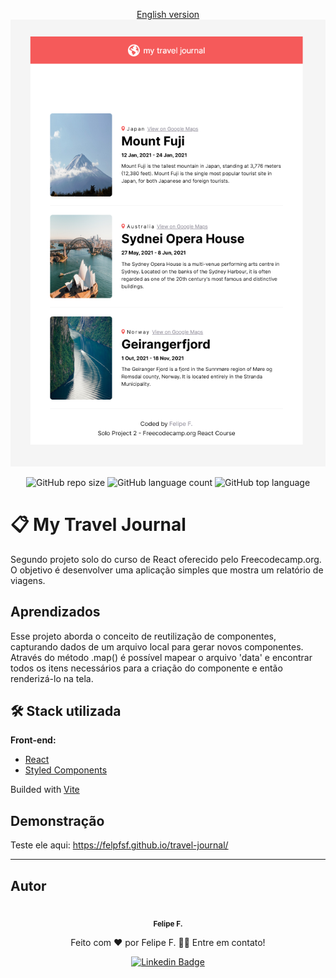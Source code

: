 <div align="center">

  [English version](/Readme/README-en.md)
  ![image]('/../Readme/My-Travel-Journal.png/)

  ![GitHub repo size](https://img.shields.io/github/repo-size/felpfsf/travel-journal) ![GitHub language count](https://img.shields.io/github/languages/count/felpfsf/travel-journal) ![GitHub top language](https://img.shields.io/github/languages/top/felpfsf/travel-journal)

</div>

# 📋 My Travel Journal
Segundo projeto solo do curso de React oferecido pelo Freecodecamp.org. O objetivo é desenvolver uma aplicação simples que mostra um relatório de viagens.
## Aprendizados
Esse projeto aborda o conceito de reutilização de componentes, capturando dados de um arquivo local para gerar novos componentes. Através do método .map() é possível mapear o arquivo 'data' e encontrar todos os itens necessários para a criação do componente e então renderizá-lo na tela.
## 🛠 Stack utilizada

**Front-end:** 

- [React](https://reactjs.org/)
- [Styled Components](https://styled-components.com)

Builded with [Vite](https://vitejs.dev/)

## Demonstração

Teste ele aqui: https://felpfsf.github.io/travel-journal/

 ---
## Autor

<div align='center'>

 <img style="border-radius: 50%;" src="https://avatars.githubusercontent.com/u/2619027?s=400&u=bbad89e6365e204c58f5165424b8e4672062317a&v=4" width="100px;" alt=""/>
 <br />
 <sub><b>Felipe F.</b></sub>

Feito com ❤️ por Felipe F. 👋🏽 Entre em contato!

[![Linkedin Badge](https://img.shields.io/badge/-Felipe-blue?style=flat-square&logo=Linkedin&logoColor=white&link=https://www.linkedin.com/in/felipefsf/)](https://www.linkedin.com/in/felipefsf/)

</div>